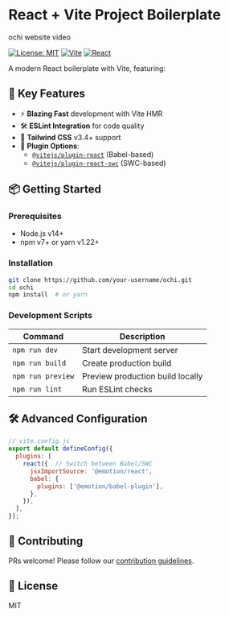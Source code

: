# React + Vite Project Boilerplate

ochi website video 

[![License: MIT](https://img.shields.io/badge/License-MIT-blue.svg)](https://opensource.org/licenses/MIT)
[![Vite](https://img.shields.io/badge/Vite-6.0.5-%23646CFF.svg?logo=vite)](https://vitejs.dev/)
[![React](https://img.shields.io/badge/React-18.3.1-%2361DAFB.svg?logo=react)](https://react.dev/)

A modern React boilerplate with Vite, featuring:

## 🚀 Key Features
- ⚡ **Blazing Fast** development with Vite HMR
- 🛠️ **ESLint Integration** for code quality
- 🎨 **Tailwind CSS** v3.4+ support
- 🧩 **Plugin Options**:
  - [`@vitejs/plugin-react`](https://github.com/vitejs/vite-plugin-react) (Babel-based)
  - [`@vitejs/plugin-react-swc`](https://github.com/vitejs/vite-plugin-react-swc) (SWC-based)

## 📦 Getting Started

### Prerequisites
- Node.js v14+
- npm v7+ or yarn v1.22+

### Installation
```bash
git clone https://github.com/your-username/ochi.git
cd ochi
npm install  # or yarn
```

### Development Scripts
| Command          | Description                     |
|------------------|---------------------------------|
| `npm run dev`    | Start development server        |
| `npm run build`  | Create production build         |
| `npm run preview`| Preview production build locally|
| `npm run lint`   | Run ESLint checks               |

## 🛠️ Advanced Configuration
```javascript
// vite.config.js
export default defineConfig({
  plugins: [
    react({  // Switch between Babel/SWC
      jsxImportSource: '@emotion/react',
      babel: {
        plugins: ['@emotion/babel-plugin'],
      },
    }),
  ],
});
```

## 🤝 Contributing
PRs welcome! Please follow our [contribution guidelines](CONTRIBUTING.md).

## 📄 License
MIT 
